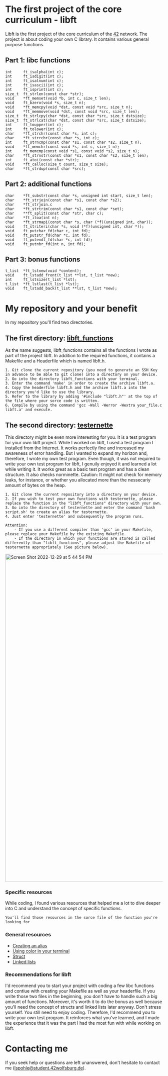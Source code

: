 # The first project of the core curriculum - libft
Libft is the first project of the core curriculum of the [42](https://42wolfsburg.de) network. The project is about coding your own C library. It contains various general purpose functions.

## Part 1: libc functions
    int     ft_isalpha(int c);
    int     ft_isdigit(int c);
    int     ft_isalnum(int c);
    int     ft_isascii(int c);
    int     ft_isprint(int c);
    size_t  ft_strlen(const char *str);
    void    *ft_memset(void *b, int c, size_t len);
    void    ft_bzero(void *s, size_t n);
    void    *ft_memcpy(void *dst, const void *src, size_t n);
    void    *ft_memmove(void *dst, const void *src, size_t len);
    size_t  ft_strlcpy(char *dst, const char *src, size_t dstsize);
    size_t  ft_strlcat(char *dst, const char *src, size_t dstsize);
    int     ft_toupper(int c);
    int     ft_tolower(int c);
    char    *ft_strchr(const char *s, int c);
    char    *ft_strrchr(const char *s, int c);
    int     ft_strncmp(const char *s1, const char *s2, size_t n);
    void    *ft_memchr(const void *s, int c, size_t n);
    int     ft_memcmp(const void *s1, const void *s2, size_t n);
    char    *ft_strnstr(const char *s1, const char *s2, size_t len);
    int     ft_atoi(const char *str);
    void    *ft_calloc(size_t count, size_t size);
    char    *ft_strdup(const char *src);
    
## Part 2: additional functions
    char    *ft_substr(const char *s, unsigned int start, size_t len);
    char	*ft_strjoin(const char *s1, const char *s2);
    char	*ft_strjoin.c
    char	*ft_strtrim(const char *s1, const char *set);
    char	**ft_split(const char *str, char c);
    char	*ft_itoa(int n);
    char	*ft_strmapi(const char *s, char (*f)(unsigned int, char));
    void	ft_striteri(char *s, void (*f)(unsigned int, char *));
    void	ft_putchar_fd(char c, int fd);
    void	ft_putstr_fd(char *c, int fd);
    void	ft_putendl_fd(char *c, int fd);
    void	ft_putnbr_fd(int n, int fd);
    
## Part 3: bonus functions
    t_list  *ft_lstnew(void *content);
    void    ft_lstadd_front(t_list **lst, t_list *new);
    int     ft_lstsize(t_list *lst);
    t_list  *ft_lstlast(t_list *lst);
    void    ft_lstadd_back(t_list **lst, t_list *new);
    
# My repository and your benefit
In my repository you'll find two directories. 

## The first directory: [libft_functions](https://github.com/lspohle/libft/tree/main/libft_functions)
As the name suggests, libft_functions contains all the functions I wrote as part of the project libft. In addition to the required functions, it contains a Makefile and a Headerfile which is named libft.h.

    1. Git clone the current repository (you need to generate an SSH Key in advance to be able to git clone) into a directory on your device.
    2. Go into the directory libft_functions with your terminal.
    3. Enter the command 'make' in order to create the archive libft.a.
    4. Copy the headerfile libft.h and the archive libft.a into the directory you'd like to use the library.
    5. Refer to the library by adding '#include "libft.h"' at the top of the file where your sorce code is written.
    6. Compile by using the command 'gcc -Wall -Werror -Wextra your_file.c libft.a' and execute.

## The second directory: [testernette](https://github.com/lspohle/libft/tree/main/libft_test_program)
This directory might be even more interesting for you. It is a test program for your own libft project. While I worked on libft, I used a test program I installed from the Internet. It works perfectly fine and increased my awareness of error handling. But I wanted to expand my horizon and, therefore, I wrote my own test program. Even though, it was not required to write your own test program for libft, I genuily enjoyed it and learned a lot while writing it. It works great as a basic test program and has a clean structure. It also checks norminette. Caution: It might not check for memory leaks, for instance, or whether you allocated more than the nessecariy amount of bytes on the heap.

    1. Git clone the current repository into a directory on your device.
    2. If you wish to test your own functions with testernette, please replace the function in the "libft_functions" directory with your own.
    3. Go into the directory of testernette and enter the command 'bash script.sh' to create an alias for testernette.
    4. Just enter 'testernette' and subsequently the program runs.

    Attention:
        - If you use a different compiler than 'gcc' in your Makefile, please replace your Makefile by the existing Makefile.
        - If the directory in which your functions are stored is called differently than "libft_functions", please adjust the Makefile of testernette appropriately (See picture below).
<img width="1044" alt="Screen Shot 2022-12-29 at 5 44 54 PM" src="https://user-images.githubusercontent.com/121381385/209990627-0a758f3a-be20-4cb2-9106-5df787fda64f.png">

### Specific resources
While coding, I found various resources that helped me a lot to dive deeper into C and understand the concept of specific functions.

    You'll find those resources in the sorce file of the function you're looking for
    
### General resources
- [Creating an alias](https://wpbeaches.com/make-an-alias-in-bash-or-zsh-shell-in-macos-with-terminal/)
- [Using color in your terminal](https://www.theurbanpenguin.com/4184-2/)
- [Struct](https://www.youtube.com/watch?v=dqa0KMSMx2w)
- [Linked lists](https://www.youtube.com/watch?v=VOpjAHCee7c)

### Recommendations for libft
I'd recommend you to start your project with coding a few libc functions and contiue with creating your Makefile as well as your headerfile. If you write those two files in the beginning, you don't have to handle such a big amount of functions. Moreover, it's worth it to do the bonus as well because you'll need the concept of structs and linked lists later anyway. Don't stress yourself. You still need to enjoy coding. Therefore, I'd recommend you to write your own test program. It reinforces what you've learned, and I made the experience that it was the part I had the most fun with while working on libft.
    
# Contacting me
If you seek help or questions are left unanswered, don't hesitate to contact me (lspohle@student.42wolfsburg.de).

